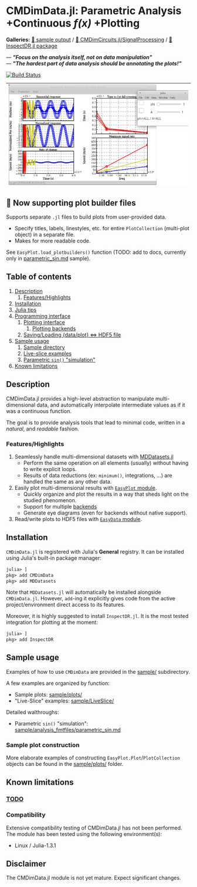 <!-- Reference-style links to make tables & lists more readable -->
[Gallery]: <https://github.com/ma-laforge/FileRepo/blob/master/CMDimData>
[GallerySProc]: <https://github.com/ma-laforge/FileRepo/tree/master/SignalProcessing/sampleplots/README.md>
[GalleryInspectDR]: <https://github.com/ma-laforge/FileRepo/tree/master/InspectDR/sampleplots/README.md>
[MDDatasetsJL]: <https://github.com/ma-laforge/MDDatasets.jl>


# CMDimData.jl: Parametric Analysis +Continuous <var>f(x)</var> +Plotting
**Galleries:** [:art: sample output][Gallery] / [:art: CMDimCircuits.jl/SignalProcessing][GallerySProc] / [:art: InspectDR.jl package][GalleryInspectDR]

&mdash; ***"Focus on the analysis itself, not on data manipulation"***<br>
&mdash; ***"The hardest part of data analysis should be annotating the plots!"***

[![Build Status](https://github.com/ma-laforge/CMDimData.jl/workflows/CI/badge.svg)](https://github.com/ma-laforge/CMDimData.jl/actions?query=workflow%3ACI)

| <img src="https://github.com/ma-laforge/FileRepo/blob/master/CMDimData/parametric_sin_live/phi_all-A_all.png" width="850"> |
| :---: |

## &#x1F389; Now supporting plot builder files

Supports separate `.jl` files to build plots from user-provided data.
 - Specify titles, labels, linestyles, etc. for entire `PlotCollection` (multi-plot object) in a separate file.
 - Makes for more readable code.

See `EasyPlot.load_plotbuilders()` function (TODO: add to docs, currently only in [parametric\_sin.md](sample/analysis_fmtfiles/parametric_sin.md) sample).

## Table of contents

 1. [Description](#Description)
    1. [Features/Highlights](#Highlights)
 1. [Installation](#Installation)
 1. [Julia tips](doc/juliatips.md)
 1. [Programming interface](doc/api.md)
    1. [Plotting interface](doc/EasyPlot.md)
       1. [Plotting backends](doc/EasyPlot_backends.md)
    1. [Saving/Loading {data/plot} &hArr; HDF5 file](doc/EasyData.md)
 1. [Sample usage](#SampleUsage)
    1. [Sample directory](sample)
    1. [Live-slice examples](sample/LiveSlice)
    1. [Parametric `sin()` "simulation"](sample/analysis_fmtfiles/parametric_sin.md)
 1. [Known limitations](#KnownLimitations)

<a name="Description"></a>
## Description

CMDimData.jl provides a high-level abstraction to manipulate multi-dimensional data, and automatically interpolate intermediate values as if it was a continuous function.

The goal is to provide analysis tools that lead to minimal code, written in a *natural*, and *readable* fashion.

<a name="Highlights"></a>
### Features/Highlights

 1. Seamlessly handle multi-dimensional datasets with [MDDatasets.jl][MDDatasetsJL]
    - Perform the same operation on all elements (usually) without having to write explicit loops.
    - Results of data reductions (ex: `minimum()`, integrations, ...) are handled the same as any other data.
 1. Easily plot multi-dimensional results with [`EasyPlot` module](doc/EasyPlot.md).
    - Quickly organize and plot the results in a way that sheds light on the studied phenomenon.
    - Support for multiple [backends](doc/EasyPlot_backends.md)
    - Generate eye diagrams (even for backends without native support).
 1. Read/write plots to HDF5 files with [`EasyData` module](doc/EasyData.md).

<a name="Installation"></a>
## Installation

`CMDimData.jl` is registered with Julia's **General** registry.
It can be installed using Julia's built-in package manager:

```julia-repl
julia> ]
pkg> add CMDimData
pkg> add MDDatasets
```

Note that `MDDatasets.jl` will automatically be installed alongside `CMDimData.jl`.  However, `add`-ing it explicitly gives code from the active project/environment direct access to its features.

Moreover, it is highly suggested to install `InspectDR.jl`. It is the most tested integration for plotting at the moment:

```julia-repl
julia> ]
pkg> add InspectDR
```

<a name="SampleUsage"></a>
## Sample usage
Examples of how to use `CMDimData` are provided in the [sample/](sample) subdirectory.

A few examples are organized by function:
 - Sample plots: [sample/plots/](sample/plots)
 - "Live-Slice" examples: [sample/LiveSlice/](sample/LiveSlice)

Detailed walthroughs:
 - Parametric `sin()` "simulation": [sample/analysis\_fmtfiles/parametric\_sin.md](sample/analysis_fmtfiles/parametric_sin.md)

### Sample plot construction
More elaborate examples of constructing `EasyPlot.Plot`/`PlotCollection` objects can be found in the [sample/plots/](sample/plots/) folder.

<a name="KnownLimitations"></a>
## Known limitations

### [TODO](TODO.md)

### Compatibility

Extensive compatibility testing of CMDimData.jl has not been performed.  The module has been tested using the following environment(s):

 - Linux / Julia-1.3.1

## Disclaimer

The CMDimData.jl module is not yet mature.  Expect significant changes.
